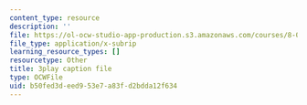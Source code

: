 ```yaml
---
content_type: resource
description: ''
file: https://ol-ocw-studio-app-production.s3.amazonaws.com/courses/8-01sc-classical-mechanics-fall-2016/b50fed3deed953e7a83fd2bdda12f634_F3N5EkMX_ks.vtt
file_type: application/x-subrip
learning_resource_types: []
resourcetype: Other
title: 3play caption file
type: OCWFile
uid: b50fed3d-eed9-53e7-a83f-d2bdda12f634
---
```

